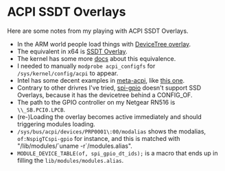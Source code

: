 # ACPI SSDT Overlays

Here are some notes from my playing with ACPI SSDT Overlays.  
* In the ARM world people load things with [DeviceTree overlay](https://docs.kernel.org/devicetree/overlay-notes.html).
* The equivalent in x64 is [SSDT Overlay](https://www.kernel.org/doc/html/next/admin-guide/acpi/ssdt-overlays.html).
* The kernel has some more [docs](https://kernel.org/doc/html/v6.3/driver-api/gpio/board.html) about this equivalence. 
* I needed to manually `modprobe acpi_configfs` for ` /sys/kernel/config/acpi` to appear.
* Intel has some decent examples in [meta-acpi](https://github.com/westeri/meta-acpi), like [this one](https://github.com/westeri/meta-acpi/blob/master/recipes-bsp/acpi-tables/samples/minnowboard/buttons.asl).
* Contrary to other drivres I've tried, [spi-gpio](https://github.com/torvalds/linux/blob/master/drivers/spi/spi-gpio.c#L330-L351) doesn't support SSD Overlays, because it has the devicetree behind a CONFIG_OF.
* The path to the GPIO controller on my Netgear RN516 is `\\_SB.PCI0.LPCB`.
* (re-)Loading the overlay becomes active immediately and should triggering modules loading.
* `/sys/bus/acpi/devices/PRP0001\:00/modalias` shows the modalias, `of:NspigTCspi-gpio` for instance, and this is matched with "/lib/modules/\`uname -r\`/modules.alias".
* `MODULE_DEVICE_TABLE(of, spi_gpio_dt_ids);` is a macro that ends up in filling the `lib/modules/modules.alias`.
